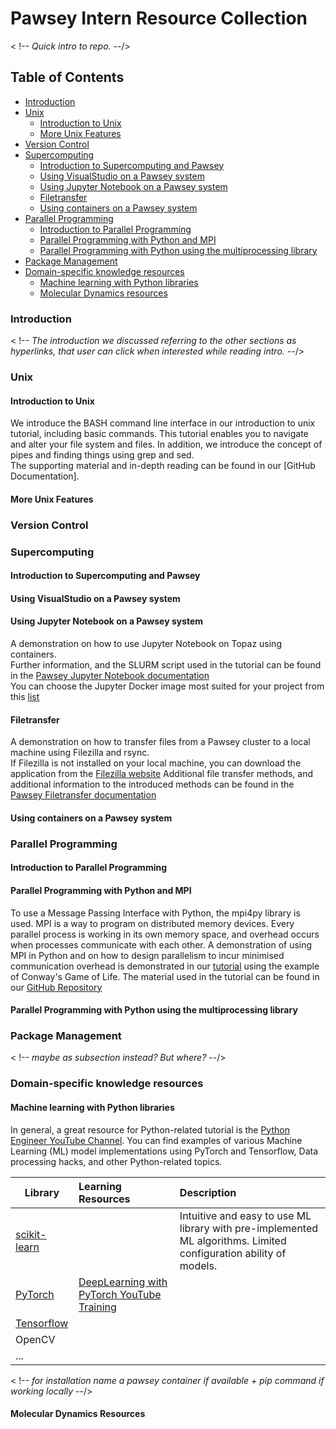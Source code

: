 # Pawsey Intern Resource Collection
< !-- *Quick intro to repo.* --/>

## Table of Contents
* [Introduction](#introduction)
* [Unix](#unix)
	* [Introduction to Unix](#introduction-to-unix)
	* [More Unix Features](#more-unix-features)
* [Version Control](#version-control)
* [Supercomputing](#supercomputing)
	* [Introduction to Supercomputing and Pawsey](#introduction-to-supercomputing-and-pawsey)
	* [Using VisualStudio on a Pawsey system](#using-visualstudio-on-a-pawsey-system)
	* [Using Jupyter Notebook on a Pawsey system](#using-jupyter-notebook-on-a-pawsey-system)
	* [Filetransfer](#filetransfer)
	* [Using containers on a Pawsey system](#using-containers-on-a-pawsey-system)
* [Parallel Programming](#parallel-programming)
	* [Introduction to Parallel Programming](#introduction-to-parallel-programming)
	* [Parallel Programming with Python and MPI](#parallel-programming-with-python-and-mpi)
	* [Parallel Programming with Python using the multiprocessing library](#parallel-programming-with-python-using-the-multiprocessing-library)
* [Package Management](#package-management)
* [Domain-specific knowledge resources](#domain-specific-knowledge-resources)
	* [Machine learning with Python libraries](#machine-learning-with-python-libraries)
	* [Molecular Dynamics resources](#molecular-dynamics-resources)

<a name="introduction"></a>
### Introduction
< !-- *The introduction we discussed referring to the other sections as hyperlinks, that user can click when interested while reading intro.* --/>

<a name="unix"></a>
### Unix

<a name="introduction-to-unix"></a>
#### Introduction to Unix
We introduce the BASH command line interface in our introduction to unix tutorial, including basic commands. This tutorial enables you to navigate and alter your file system and files. In addition, we introduce the concept of pipes and finding things using grep and sed.\
The supporting material and in-depth reading can be found in our [GitHub Documentation].

<a name="more-unix-features"></a>
#### More Unix Features

<a name="version-control"></a>
### Version Control

<a name="supercomputing"></a>
### Supercomputing

<a name="introduction-to-supercomputing-and-pawsey"></a>
#### Introduction to Supercomputing and Pawsey

<a name="using-visualstudio-on-a-pawsey-system"></a>
#### Using VisualStudio on a Pawsey system

<a name="using-jupyter-notebook-on-a-pawsey-system"></a>
#### Using Jupyter Notebook on a Pawsey system
A demonstration on how to use Jupyter Notebook on Topaz using containers.\
Further information, and the SLURM script used in the tutorial can be found in the [Pawsey Jupyter Notebook documentation](https://support.pawsey.org.au/documentation/display/US/Running+GPU+enabled+JupyterHub+on+Topaz+and+Zeus+with+Singularity)\
You can choose the Jupyter Docker image most suited for your project from this [list](https://support.pawsey.org.au/documentation/display/US/Running+GPU+enabled+JupyterHub+on+Topaz+and+Zeus+with+Singularity)


<a name="filetransfer"></a>
#### Filetransfer
A demonstration on how to transfer files from a Pawsey cluster to a local machine using Filezilla and rsync.\
If Filezilla is not installed on your local machine, you can download the application from the [Filezilla website](https://filezilla-project.org/index.php)
Additional file transfer methods, and additional information to the introduced methods can be found in the [Pawsey Filetransfer documentation](https://support.pawsey.org.au/documentation/display/US/Transferring+Files)

<a name="using-containers-on-a-pawsey-system"></a>
#### Using containers on a Pawsey system

<a name="parallel-programming"></a>
### Parallel Programming

<a name="introduction-to-parallel-programming"></a>
#### Introduction to Parallel Programming

<a name="parallel-programming-with-python-and-mpi"></a>
#### Parallel Programming with Python and MPI
To use a Message Passing Interface with Python, the mpi4py library is used. MPI is a way to program on distributed memory devices. Every parallel process is working in its own memory space, and overhead occurs when processes communicate with each other. A demonstration of using MPI in Python and on how to design parallelism to incur minimised communication overhead is demonstrated in our [tutorial](https://www.youtube.com/watch?v=90ZgZf7qWE8) using the example of Conway's Game of Life. 
The material used in the tutorial can be found in our [GitHub Repository](https://github.com/Pawsey-Internships/mpi_and_python)

<a name="parallel-programming-with-python-using-the-multiprocessing-library"></a>
#### Parallel Programming with Python using the multiprocessing library

<a name="package-management"></a>
### Package Management

< !-- *maybe as subsection instead? But where?* --/>

<a name="domain-specific-knowledge-resources"></a>
### Domain-specific knowledge resources

<a name="machine-learning-with-python-libraries"></a>
#### Machine learning with Python libraries

In general, a great resource for Python-related tutorial is the [Python Engineer YouTube Channel](https://www.youtube.com/c/PythonEngineer/videos).
You can find examples of various Machine Learning (ML) model implementations using PyTorch and Tensorflow, Data processing hacks, and other Python-related topics.

| Library     | Learning Resources | Description |
| ----------- | :----------- |:-----------|
| [scikit-learn](https://scikit-learn.org/stable/)  |  | Intuitive and easy to use ML library with pre-implemented ML algorithms. Limited configuration ability of models. |
| [PyTorch](https://pytorch.org/docs/stable/)  |[DeepLearning with PyTorch YouTube Training](https://www.youtube.com/watch?v=c36lUUr864M) | |
| [Tensorflow](https://www.tensorflow.org/learn) | | |
| OpenCV | | |
| ... | | |

< !-- *for installation name a pawsey container if available + pip command if working locally* --/>

<a name="molecular-dynamics-resources"></a>
#### Molecular Dynamics Resources


